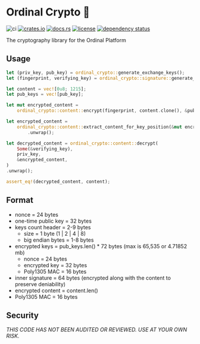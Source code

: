 # Ordinal Crypto 🔐

![ci](https://github.com//ordinarylabs/ordinal-crypto/actions/workflows/rust.yml/badge.svg)
[![crates.io](https://img.shields.io/crates/v/ordinal_crypto.svg)](https://crates.io/crates/ordinal_crypto)
[![docs.rs](https://docs.rs/ordinal_crypto/badge.svg)](https://docs.rs/ordinal_crypto/)
[![license](https://img.shields.io/github/license/ordinarylabs/ordinal-crypto.svg)](https://github.com/ordinarylabs/ordinal-crypto/blob/main/LICENSE)
[![dependency status](https://deps.rs/repo/github/ordinarylabs/ordinal-crypto/status.svg)](https://deps.rs/repo/github/ordinarylabs/ordinal-crypto)

The cryptography library for the Ordinal Platform

## Usage

```rust
let (priv_key, pub_key) = ordinal_crypto::generate_exchange_keys();
let (fingerprint, verifying_key) = ordinal_crypto::signature::generate_fingerprint();

let content = vec![0u8; 1215];
let pub_keys = vec![pub_key];

let mut encrypted_content =
    ordinal_crypto::content::encrypt(fingerprint, content.clone(), &pub_keys).unwrap();

let encrypted_content =
    ordinal_crypto::content::extract_content_for_key_position(&mut encrypted_content, 0)
        .unwrap();

let decrypted_content = ordinal_crypto::content::decrypt(
    Some(&verifying_key),
    priv_key,
    &encrypted_content,
)
.unwrap();

assert_eq!(decrypted_content, content);
```

## Format

- nonce = 24 bytes
- one-time public key = 32 bytes
- keys count header = 2-9 bytes
    - size = 1 byte (1 | 2 | 4 | 8)
    - big endian bytes = 1-8 bytes
- encrypted keys = pub_keys.len() * 72 bytes (max is 65,535 or 4.71852 mb)
    - nonce = 24 bytes
    - encrypted key = 32 bytes
    - Poly1305 MAC = 16 bytes
- inner signature = 64 bytes (encrypted along with the content to preserve deniability)
- encrypted content = content.len()
- Poly1305 MAC = 16 bytes

## Security

*THIS CODE HAS NOT BEEN AUDITED OR REVIEWED. USE AT YOUR OWN RISK.*
